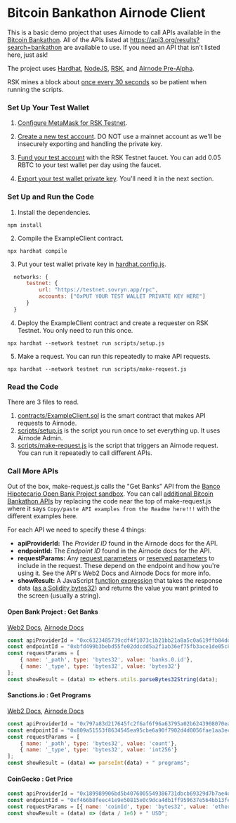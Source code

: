 # Bitcoin Bankathon Airnode Client

This is a basic demo project that uses Airnode to call APIs available in the [Bitcoin Bankathon](https://bitcoin-alliance.org/). All of the APIs listed at https://api3.org/results?search=bankathon are available to use. If you need an API that isn't listed here, just ask!

The project uses [Hardhat](https://hardhat.org/getting-started/), [NodeJS](https://nodejs.dev/learn/introduction-to-nodejs), [RSK](https://developers.rsk.co/), and [Airnode Pre-Alpha](https://docs.api3.org/airnode/pre-alpha/).

RSK mines a block about [once every 30 seconds](https://www.rsk.co/faqs#scalability) so be patient when running the scripts.

### Set Up Your Test Wallet

1. [Configure MetaMask for RSK Testnet](https://developers.rsk.co/wallet/use/metamask/).

2. [Create a new test account](https://metamask.zendesk.com/hc/en-us/articles/360015289452-How-to-create-an-additional-account-in-your-MetaMask-wallet). DO NOT use a mainnet account as we'll be insecurely exporting and handling the private key.

3. [Fund your test account](https://faucet.rsk.co/) with the RSK Testnet faucet. You can add 0.05 RBTC to your test wallet per day using the faucet.

4. [Export your test wallet private key](https://metamask.zendesk.com/hc/en-us/articles/360015289632-How-to-Export-an-Account-Private-Key). You'll need it in the next section.

### Set Up and Run the Code

1. Install the dependencies.
```
npm install
```

2. Compile the ExampleClient contract.
```
npx hardhat compile
```

3. Put your test wallet private key in [hardhat.config.js](/hardhat.config.js).
```javascript
  networks: {
	  testnet: {
		  url: "https://testnet.sovryn.app/rpc",
		  accounts: ["0xPUT YOUR TEST WALLET PRIVATE KEY HERE"]
	  }
  }
```

4. Deploy the ExampleClient contract and create a requester on RSK Testnet. You only need to run this once.
```
npx hardhat --network testnet run scripts/setup.js
```

5. Make a request. You can run this repeatedly to make API requests.
```
npx hardhat --network testnet run scripts/make-request.js
```

### Read the Code

There are 3 files to read.

1. [contracts/ExampleClient.sol](/contracts/ExampleClient.sol) is the smart contract that makes API requests to Airnode.
2. [scripts/setup.js](/scripts/setup.js) is the script you run once to set everything up. It uses Airnode Admin.
3. [scripts/make-request.js](/scripts/make-request.js) is the script that triggers an Airnode request. You can run it repeatedly to call different APIs.

### Call More APIs

Out of the box, make-request.js calls the "Get Banks" API from the [Banco Hipotecario Open Bank Project sandbox](https://obp-apiexplorer.bancohipotecario.com.sv/). You can call [additional Bitcoin Bankathon APIs](https://api3.org/results?search=bankathon) by replacing the code near the top of make-request.js where it says `Copy/paste API examples from the Readme here!!!` with the different examples here.

For each API we need to specify these 4 things:

* **apiProviderId:** The *Provider ID* found in the Airnode docs for the API.
* **endpointId:** The *Endpoint ID* found in the Airnode docs for the API.
* **requestParams:** Any [request parameters](https://docs.api3.org/airnode/pre-alpha/airnode/specifications/ois.html#_5-5-parameters) or [reserved parameters](https://docs.api3.org/airnode/pre-alpha/airnode/specifications/reserved-parameters.html) to include in the request. These depend on the endpoint and how you're using it. See the API's Web2 Docs and Airnode Docs for more info.
* **showResult:** A JavaScript [function expression](https://developer.mozilla.org/en-US/docs/Web/JavaScript/Reference/Functions/Arrow_functions) that takes the response data ([as a Solidity bytes32](https://docs.ethers.io/v5/api/utils/bytes/)) and returns the value you want printed to the screen (usually a string).

#### Open Bank Project : Get Banks

[Web2 Docs](https://obp-apiexplorer.bancohipotecario.com.sv/?version=OBPv4.0.0&operation_id=OBPv4_0_0-getBanks&currentTag=Bank#OBPv4_0_0-getBanks), [Airnode Docs](https://gist.github.com/camronh/70f3356d54defd3dbebbac868ac73805#0xbfd499b3bebd55fe02ddcdd5a2f1ab36ef75fb3ace1de05c878d0b53ce4a7296)

```javascript
const apiProviderId = "0xc6323485739cdf4f1073c1b21bb21a8a5c0a619ffb84dd56c4f4454af2802a40";
const endpointId = "0xbfd499b3bebd55fe02ddcdd5a2f1ab36ef75fb3ace1de05c878d0b53ce4a7296";
const requestParams = [
	{ name: '_path', type: 'bytes32', value: 'banks.0.id'},
	{ name: '_type', type: 'bytes32', value: 'bytes32'}
];
const showResult = (data) => ethers.utils.parseBytes32String(data);
```

#### Sanctions.io : Get Programs

[Web2 Docs](https://app.swaggerhub.com/apis-docs/Sanctions.IO/sanctions-io_api/d8b6c665-a2e7-4346-a53b-c56c0f0210ed#/sources/programs), [Airnode Docs](https://gist.github.com/camronh/b80b3b2aa87211f38ca48693d82740c8#0x809a51553f8634545ea95cbe6a90f7902d4d0056fae1aa3ec7b709664aec891b)

```javascript
const apiProviderId = "0x797a83d217645fc2f6af6f96a63795a02b6243908070eaa48be2a5bacb435956";
const endpointId = "0x809a51553f8634545ea95cbe6a90f7902d4d0056fae1aa3ec7b709664aec891b";
const requestParams = [
	{ name: '_path', type: 'bytes32', value: 'count'},
	{ name: '_type', type: 'bytes32', value: 'int256'}
];
const showResult = (data) => parseInt(data) + " programs";
```

#### CoinGecko : Get Price

```javascript
const apiProviderId = "0x189989906bd5b4076005549386731dbcb69329d7b7ae4de32707a441a936ad78";
const endpointId = "0xf466b8feec41e9e50815e0c9dca4db1ff959637e564bb13fefa99e9f9f90453c";
const requestParams = [{ name: 'coinId', type: 'bytes32', value: 'ethereum' }];
const showResult = (data) => (data / 1e6) + " USD";
```
